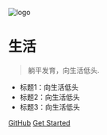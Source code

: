 ![logo](https://docsify.js.org/_media/icon.svg)

# 生活

> 躺平发育，向生活低头.

* 标题1：向生活低头
* 标题2：向生活低头
* 标题3：向生活低头

[GitHub](https://github.com/xiaojingjing520/testdoc)
[Get Started](sidebar/)